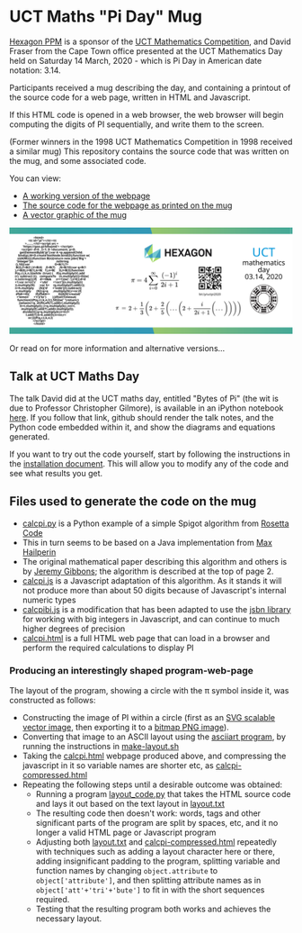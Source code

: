 UCT Maths "Pi Day" Mug
======================

[Hexagon PPM](https://hexagonppm.com/) is a sponsor of the 
[UCT Mathematics Competition](http://www.mth.uct.ac.za/mam/outreach/competition/),
and David Fraser from the Cape Town office presented at the UCT Mathematics Day
held on Saturday 14  March, 2020 - which is Pi Day in American date notation: 3.14.

Participants received a mug describing the day, and containing 
a printout of the source code for a web page, written in HTML and Javascript.

If this HTML code is opened in a web browser, the web browser will begin computing
the digits of PI sequentially, and write them to the screen.

(Former winners in the 1998 UCT Mathematics Competition in 1998 received a similar mug)
This repository contains the source code that was written on the mug, and some associated code.

You can view:

* [A working version of the webpage](https://raw.githack.com/davidfraser/pi-spigot/pi-day-2020/pi-logo.html)
* [The source code for the webpage as printed on the mug](https://raw.githubusercontent.com/j5int/uct-maths-mug/pi-day-2020/pi-logo.html)
* [A vector graphic of the mug](uct-maths-mug-pi-day-2020.svg)

<img src="https://raw.githubusercontent.com/davidfraser/pi-spigot/pi-day-2020/uct-maths-mug-pi-day-2020.svg"/>

Or read on for more information and alternative versions...

Talk at UCT Maths Day
---------------------

The talk David did at the UCT maths day, entitled "Bytes of Pi" (the wit is due to Professor Christopher Gilmore),
is available in an iPython notebook [here](./talk-notes.ipynb). If you follow that link, github should render the
talk notes, and the Python code embedded within it, and show the diagrams and equations generated.

If you want to try out the code yourself, start by following the instructions in the [installation document](./installing.md).
This will allow you to modify any of the code and see what results you get.


Files used to generate the code on the mug
------------------------------------------

* [calcpi.py](calcpi.py) is a Python example of a simple Spigot algorithm from [Rosetta Code](http://rosettacode.org/wiki/Pi#Python)
* This in turn seems to be based on a Java implementation from [Max Hailperin](https://github.com/Max-Hailperin/PiScroll/blob/master/app/src/main/java/edu/gac/mcs/max/piscroll/PiSpigot.java)
* The original mathematical paper describing this algorithm and others is by [Jeremy Gibbons](http://www.cs.ox.ac.uk/people/jeremy.gibbons/publications/spigot.pdf);
  the algorithm is described at the top of page 2. 
* [calcpi.js](calcpi.js) is a Javascript adaptation of this algorithm. As it stands it will not produce more than about 50 digits because of Javascript's internal numeric types
* [calcpibi.js](calcpibi.js) is a modification that has been adapted to use the [jsbn library](http://www-cs-students.stanford.edu/~tjw/jsbn/) for working with big integers in Javascript, and can continue to much higher degrees of precision
* [calcpi.html](calcpi.html) is a full HTML web page that can load in a browser and perform the required calculations to display PI

### Producing an interestingly shaped program-web-page

The layout of the program, showing a circle with the π symbol inside it, was constructed as follows:

* Constructing the image of PI within a circle
  (first as an [SVG scalable vector image](pi-circle.svg), then exporting it to a [bitmap PNG image](./pi-circle.png)). 
* Converting that image to an ASCII layout using the [asciiart program](https://github.com/nodanaonlyzuul/asciiart),
  by running the instructions in [make-layout.sh](make-layout.sh)
* Taking the [calcpi.html](calcpi.html) webpage produced above, and compressing the javascript in it so variable names
  are shorter etc, as [calcpi-compressed.html](calcpi-compressed.html)
* Repeating the following steps until a desirable outcome was obtained:
  - Running a program [layout_code.py](layout_code.py) that takes the HTML source code
    and lays it out based on the text layout in [layout.txt](layout.txt)
  - The resulting code then doesn't work: words, tags and other significant parts of the program are split by spaces, etc, 
    and it no longer a valid HTML page or Javascript program
  - Adjusting both [layout.txt](layout.txt) and [calcpi-compressed.html](calcpi-compressed.html) repeatedly with techniques
    such as adding a layout character here or there, adding insignificant padding to the program,
    splitting variable and function names by changing `object.attribute` to `object['attribute']`, and then splitting
    attribute names as in `object['att'+'tri'+'bute']` to fit in with the short sequences required.
  - Testing that the resulting program both works and achieves the necessary layout.

